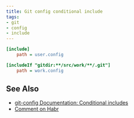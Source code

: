 ```yaml
---
title: Git config conditional include
tags:
- git
- config
- include
---
```

```ini {title="$XDG_CONFIG_HOME/git/config"}
[include]
	path = user.config

[includeIf "gitdir:**/src/work/**/.git"]
	path = work.config
```

## See Also
- [git-config Documentation: Conditional includes](https://git-scm.com/docs/git-config#_conditional_includes)
- [Comment on Habr](https://habr.com/ru/company/nlmk/blog/673946/#comment_24486046)
